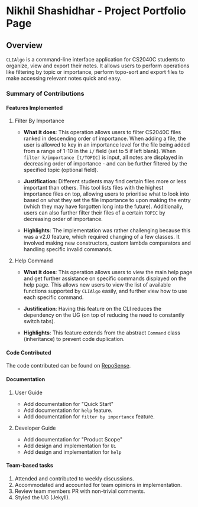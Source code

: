 # Nikhil Shashidhar - Project Portfolio Page

## Overview
`CLIAlgo` is a command-line interface application for CS2040C students to organize, view and export their notes. It 
allows users to perform operations like filtering by topic or importance, perform topo-sort and export files to make 
accessing relevant notes quick and easy.

### Summary of Contributions

#### Features Implemented

1. Filter By Importance

   - **What it does**: This operation allows users to filter CS2040C files ranked in descending order of importance. 
   When adding a file, the user is allowed to key in an importance level for the file being added from a range of 1-10
   in the `i/` field (set to 5 if left blank). When `filter k/importance [t/TOPIC]` is input, all notes are displayed 
   in decreasing order of importance - and can be further filtered by the specified topic (optional field). 

   - **Justification**: Different students may find certain files more or less important than others. This tool lists 
   files with the highest importance files on top, allowing users to prioritise what to look into based on what they 
   set the file importance to upon making the entry (which they may have forgotten long into the future). Additionally,
   users can also further filter their files of a certain `TOPIC` by decreasing order of importance.
   
   - **Highlights**: The implementation was rather challenging because this was a v2.0 feature, which required changing 
   of a few classes. It involved making new constructors, custom lambda comparators and handling specific invalid 
   commands.

2. Help Command

   - **What it does**: This operation allows users to view the main help page and get further assistance on specific
   commands displayed on the help page. This allows new users to view the list of available functions supported
   by `CLIAlgo` easily, and further view how to use each specific command.
   
   - **Justification**: Having this feature on the CLI reduces the dependency on the UG (on top of reducing the need to 
   constantly switch tabs).
   
   - **Highlights**: This feature extends from the abstract `Command` class (inheritance) to prevent code duplication.

#### Code Contributed
The code contributed can be found on [RepoSense](https://nus-cs2113-ay2223s2.github.io/tp-dashboard/?search=nikkiDEEE&sort=groupTitle&sortWithin=title&timeframe=commit&mergegroup=&groupSelect=groupByRepos&breakdown=true&checkedFileTypes=docs~functional-code~test-code~other&since=2023-02-17&tabOpen=true&tabType=authorship&tabAuthor=nikkiDEEE&tabRepo=AY2223S2-CS2113-T15-1%2Ftp%5Bmaster%5D&authorshipIsMergeGroup=false&authorshipFileTypes=docs~functional-code~test-code&authorshipIsBinaryFileTypeChecked=false&authorshipIsIgnoredFilesChecked=false).

#### Documentation
1. User Guide
   - Add documentation for "Quick Start"
   - Add documentation for `help` feature.
   - Add documentation for `filter by importance` feature.

2. Developer Guide
   - Add documentation for "Product Scope"
   - Add design and implementation for `Ui`
   - Add design and implementation for `help`

#### Team-based tasks
1. Attended and contributed to weekly discussions.
2. Accommodated and accounted for team opinions in implementation.
3. Review team members PR with non-trivial comments.
4. Styled the UG (Jekyll).

